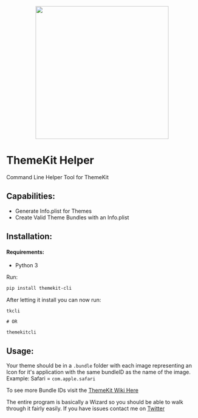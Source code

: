 <p align="center">
  <a align="center" href="https://themekit.io" target="_blank"><img src="https://themekit.io/assets/ThemeKit.png" width="350px" height="350px"></a>
</p>

# ThemeKit Helper
Command Line Helper Tool for ThemeKit

## Capabilities:

- Generate Info.plist for Themes
- Create Valid Theme Bundles with an Info.plist

## Installation:

#### Requirements:

- Python 3

Run:

```bash
pip install themekit-cli
```

After letting it install you can now run:

```
tkcli

# OR

themekitcli
```

## Usage:

Your theme should be in a `.bundle` folder with each image representing an Icon for it's application with the same bundleID as the name of the image. Example: Safari = `com.apple.safari`

To see more Bundle IDs visit the [ThemeKit Wiki Here](https://github.com/ThemeKitApp/ThemeKit/wiki)

The entire program is basically a Wizard so you should be able to walk through it fairly easily. If you have issues contact me on [Twitter](https://twitter.com/maxbridgland)
